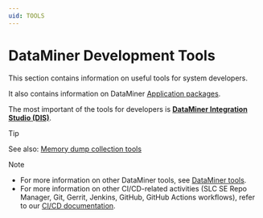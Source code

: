 ```yaml
---
uid: TOOLS
---
```


# DataMiner Development Tools

This section contains information on useful tools for system developers.

It also contains information on DataMiner [Application packages](xref:ApplicationPackages).

The most important of the tools for developers is **[DataMiner Integration Studio (DIS)](xref:Overall_concept_of_the_DataMiner_Integration_Studio)**.

> [!TIP]
> See also: [Memory dump collection tools](xref:Collecting_DataMiner_Cube_memory_dumps#tools)

> [!NOTE]
>
> - For more information on other DataMiner tools, see [DataMiner tools](xref:DataMinerTools).
> - For more information on other CI/CD-related activities (SLC SE Repo Manager, Git, Gerrit, Jenkins, GitHub, GitHub Actions workflows), refer to our [CI/CD documentation](xref:CICD).
